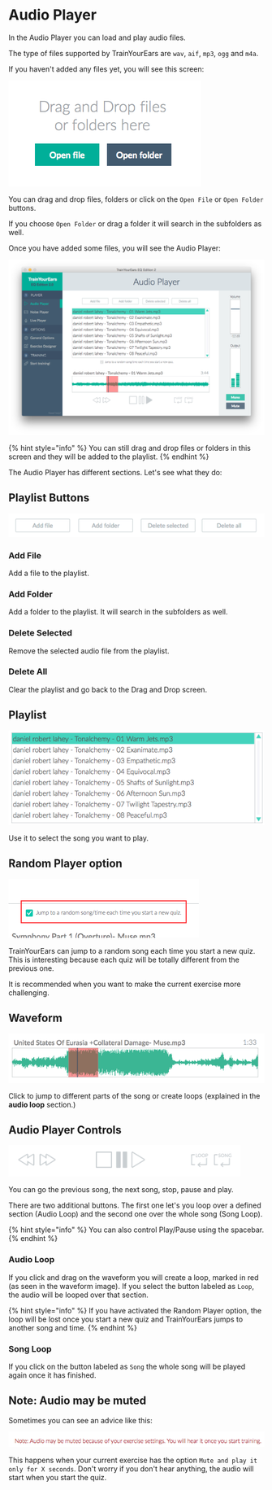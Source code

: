 # Audio Player

In the Audio Player you can load and play audio files.

The type of files supported by TrainYourEars are `wav`, `aif`, `mp3`, `ogg` and `m4a`.

If you haven't added any files yet, you will see this screen:

![](../.gitbook/assets/drag-and-drop.png)

You can drag and drop files, folders or click on the `Open File` or `Open Folder` buttons.

If you choose `Open Folder` or drag a folder it will search in the subfolders as well.

Once you have added some files, you will see the Audio Player:

![](../.gitbook/assets/audio-player.png)

{% hint style="info" %}
You can still drag and drop files or folders in this screen and they will be added to the playlist.
{% endhint %}

The Audio Player has different sections. Let's see what they do:

## Playlist Buttons

![](../.gitbook/assets/player-buttons.png)

### Add File

Add a file to the playlist.

### Add Folder

Add a folder to the playlist. It will search in the subfolders as well.

### Delete Selected

Remove the selected audio file from the playlist.

### Delete All

Clear the playlist and go back to the Drag and Drop screen.

## Playlist

![](../.gitbook/assets/playlist.png)

Use it to select the song you want to play.

## Random Player option

![](../.gitbook/assets/random-player.png)

TrainYourEars can jump to a random song each time you start a new quiz. This is interesting because each quiz will be totally different from the previous one.

It is recommended when you want to make the current exercise more challenging.

## Waveform

![](../.gitbook/assets/waveform.png)

Click to jump to different parts of the song or create loops \(explained in the **audio loop** section.\)

## Audio Player Controls

![](../.gitbook/assets/audio-player-controls.png)

You can go the previous song, the next song, stop, pause and play.

There are two additional buttons. The first one let's you loop over a defined section \(Audio Loop\) and the second one over the whole song \(Song Loop\).

{% hint style="info" %}
You can also control Play/Pause using the spacebar.
{% endhint %}

### Audio Loop

If you click and drag on the waveform you will create a loop, marked in red \(as seen in the waveform image\). If you select the button labeled as `Loop`, the audio will be looped over that section.

{% hint style="info" %}
If you have activated the Random Player option, the loop will be lost once you start a new quiz and TrainYourEars jumps to another song and time.
{% endhint %}

### Song Loop

If you click on the button labeled as `Song` the whole song will be played again once it has finished.

## Note: Audio may be muted

Sometimes you can see an advice like this:

![](../.gitbook/assets/audio-muted.png)

This happens when your current exercise has the option `Mute and play it only for X seconds`. Don't worry if you don't hear anything, the audio will start when you start the quiz.

